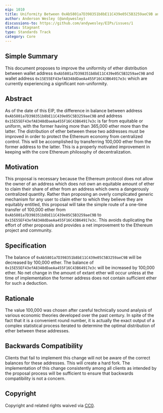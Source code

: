 ```yaml
---
eip: 1010
title: Uniformity Between 0xAb5801a7D398351b8bE11C439e05C5B3259aeC9B and 0x15E55EF43efA8348dDaeAa455F16C43B64917e3c
author: Anderson Wesley (@andywesley)
discussions-to: https://github.com/andywesley/EIPs/issues/1
status: Stagnant
type: Standards Track
category: Core
---
```


## Simple Summary

This document proposes to improve the uniformity of ether distribution
between wallet address `0xAb5801a7D398351b8bE11C439e05C5B3259aeC9B` and
wallet address `0x15E55EF43efA8348dDaeAa455F16C43B64917e3c` which are
currently experiencing a significant non-uniformity.

## Abstract

As of the date of this EIP, the difference in balance between
address `0xAb5801a7D398351b8bE11C439e05C5B3259aeC9B` and address
`0x15E55EF43efA8348dDaeAa455F16C43B64917e3c` is far from equitable
or uniform, with the former having more than 365,000 ether
more than the latter. The distribution of ether between these two
addresses must be improved in order to protect the Ethereum economy
from centralized control. This will be accomplished by transferring
100,000 ether from the former address to the latter. This is a properly
motivated improvement in keeping with the core Ethereum philosophy of
decentralization.

## Motivation

This proposal is necessary because the Ethereum protocol does not allow
the owner of an address which does not own an equitable amount of ether
to claim their share of ether from an address which owns a dangerously
centralized quantity. Rather than proposing an overly complicated generic
mechanism for any user to claim ether to which they believe they are
equitably entitled, this proposal will take the simple route of a one-time
transfer of 100,000 ether from `0xAb5801a7D398351b8bE11C439e05C5B3259aeC9B`
to `0x15E55EF43efA8348dDaeAa455F16C43B64917e3c`. This avoids duplicating
the effort of other proposals and provides a net improvement to the
Ethereum project and community.

## Specification

The balance of `0xAb5801a7D398351b8bE11C439e05C5B3259aeC9B` will be decreased
by 100,000 ether. The balance of `0x15E55EF43efA8348dDaeAa455F16C43B64917e3c`
will be increased by 100,000 ether. No net change in the amount of extant
ether will occur unless at the time of implementation the former address does not
contain sufficient ether for such a deduction.

## Rationale

The value 100,000 was chosen after careful technically sound analysis of various economic theories
developed over the past century. In spite of the fact that it is a convenient round
number, it is actually the exact output of a complex statistical process iterated to
determine the optimal distribution of ether between these addresses.

## Backwards Compatibility

Clients that fail to implement this change will not be aware of the correct balances
for these addresses. This will create a hard fork. The implementation of this change
consistently among all clients as intended by the proposal process will be sufficient
to ensure that backwards compatibility is not a concern.

## Copyright
Copyright and related rights waived via [CC0](../LICENSE.md).
